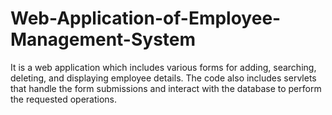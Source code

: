 # Web-Application-of-Employee-Management-System
It is a web application which includes various forms for adding, searching, deleting, and displaying employee details. The code also includes servlets that handle the form submissions and interact with the database to perform the requested operations.
